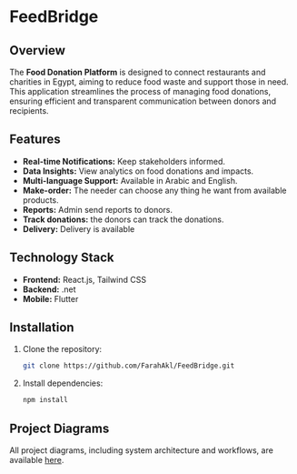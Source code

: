 # FeedBridge
## Overview
The **Food Donation Platform** is designed to connect restaurants and charities in Egypt, aiming to reduce food waste and support those in need. This application streamlines the process of managing food donations, ensuring efficient and transparent communication between donors and recipients.

## Features
- **Real-time Notifications:** Keep stakeholders informed.
- **Data Insights:** View analytics on food donations and impacts.
- **Multi-language Support:** Available in Arabic and English.
- **Make-order:** The needer can choose any thing he want from available products.
- **Reports:** Admin send reports to donors.
- **Track donations:** the donors can track the donations.
- **Delivery:** Delivery is available

## Technology Stack
- **Frontend:** React.js, Tailwind CSS
- **Backend:** .net
- **Mobile:** Flutter

## Installation
1. Clone the repository:
   ```bash
   git clone https://github.com/FarahAkl/FeedBridge.git
   ```
2. Install dependencies:
   ```bash
   npm install
   ```

## Project Diagrams
All project diagrams, including system architecture and workflows, are available [here](https://drive.google.com/drive/folders/1TWNhUg-o04Az9l5K5VQg8EfqfQ_7ZDqm?usp=drive_link).


